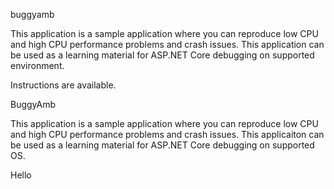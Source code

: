 buggyamb

This application is a sample application where you can reproduce low CPU and high CPU performance problems and crash issues. This application can be used as a learning material for ASP.NET Core debugging on supported environment.

Instructions are available.

BuggyAmb

This application is a sample application where you can reproduce low CPU and high CPU performance problems and crash issues. This applicaiton can be used as a learning material for ASP.NET Core debugging on supported OS.

Hello

